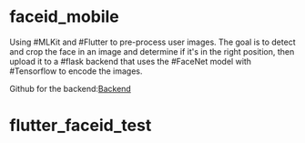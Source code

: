 # faceid_mobile

Using #MLKit and #Flutter to pre-process user images. The goal is to detect and crop the face in an image and determine 
if it's in the right position, then upload it to a #flask backend that uses the #FaceNet model with #Tensorflow to encode the images.

Github for the backend:[Backend](https://github.com/aymannc/banking-face-id) 
# flutter_faceid_test
